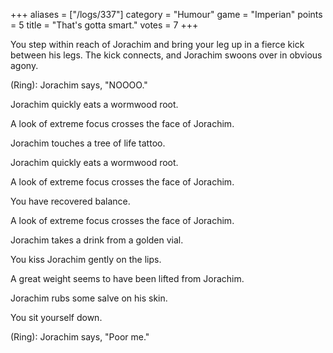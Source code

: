 +++
aliases = ["/logs/337"]
category = "Humour"
game = "Imperian"
points = 5
title = "That's gotta smart."
votes = 7
+++

You step within reach of Jorachim and bring your leg up in a fierce kick 
between his legs.
The kick connects, and Jorachim swoons over in obvious agony.

(Ring): Jorachim says, "NOOOO."

Jorachim quickly eats a wormwood root.

A look of extreme focus crosses the face of Jorachim.

Jorachim touches a tree of life tattoo.

Jorachim quickly eats a wormwood root.

A look of extreme focus crosses the face of Jorachim.

You have recovered balance.

A look of extreme focus crosses the face of Jorachim.

Jorachim takes a drink from a golden vial.

You kiss Jorachim gently on the lips.

A great weight seems to have been lifted from Jorachim.

Jorachim rubs some salve on his skin.

You sit yourself down.

(Ring): Jorachim says, "Poor me."